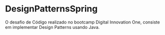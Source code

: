 # DesignPatternsSpring

O desafio de Código realizado no bootcamp Digital Innovation One, consiste em implementar Design Patterns usando Java.
